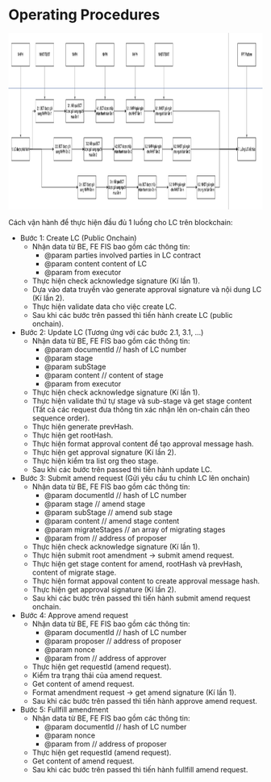 # Operating Procedures

<p align="center">
  <img width="1200" height="350" src="../../images/Standard_LC_Stages.png">
</p>

Cách vận hành để thực hiện đầu đủ 1 luồng cho LC trên blockchain:

- Bước 1: Create LC (Public Onchain)
  - Nhận data từ BE, FE FIS bao gồm các thông tin:
    - @param parties involved parties in LC contract
    - @param content content of LC
    - @param from executor
  - Thực hiện check acknowledge signature (Kí lần 1).
  - Dựa vào data truyền vào generate approval signature và nội dung LC (Kí lần 2).
  - Thực hiện validate data cho việc create LC.
  - Sau khi các bước trên passed thì tiến hành create LC (public onchain).
- Bước 2: Update LC (Tương ứng với các bước 2.1, 3.1, ...)
  - Nhận data từ BE, FE FIS bao gồm các thông tin:
    - @param documentId // hash of LC number
    - @param stage
    - @param subStage
    - @param content // content of stage
    - @param from executor
  - Thực hiện check acknowledge signature (Kí lần 1).
  - Thực hiện validate thứ tự stage và sub-stage và get stage content (Tất cả các request đưa thông tin xác nhận lên on-chain cần theo sequence order).
  - Thực hiện generate prevHash.
  - Thực hiện get rootHash.
  - Thực hiện format approval content để tạo approval message hash.
  - Thực hiện get approval signature (Kí lần 2).
  - Thực hiện kiểm tra list org theo stage.
  - Sau khi các bước trên passed thì tiến hành update LC.
- Bước 3: Submit amend request (Gửi yêu cầu tu chỉnh LC lên onchain)
  - Nhận data từ BE, FE FIS bao gồm các thông tin:
    - @param documentId // hash of LC number
    - @param stage // amend stage
    - @param subStage // amend sub stage
    - @param content // amend stage content
    - @param migrateStages // an array of migrating stages
    - @param from // address of proposer
  - Thực hiện check acknowledge signature (Kí lần 1).
  - Thực hiện submit root amendment -> submit amend request.
  - Thực hiện get stage content for amend, rootHash và prevHash, content of migrate stage.
  - Thực hiện format appoval content to create approval message hash.
  - Thực hiện get approval signature (Kí lần 2).
  - Sau khi các bước trên passed thì tiến hành submit amend request onchain.
- Bước 4: Approve amend request
  - Nhận data từ BE, FE FIS bao gồm các thông tin:
    - @param documentId // hash of LC number
    - @param proposer // address of proposer
    - @param nonce
    - @param from // address of approver
  - Thực hiện get requestId (amend request).
  - Kiểm tra trạng thái của amend request.
  - Get content of amend request.
  - Format amendment request -> get amend signature (Kí lần 1).
  - Sau khi các bước trên passed thì tiến hành approve amend request.
- Bước 5: Fullfill amendment
  - Nhận data từ BE, FE FIS bao gồm các thông tin:
    - @param documentId // hash of LC number
    - @param nonce
    - @param from // address of proposer
  - Thực hiện get requestId (amend request).
  - Get content of amend request.
  - Sau khi các bước trên passed thì tiến hành fullfill amend request.
